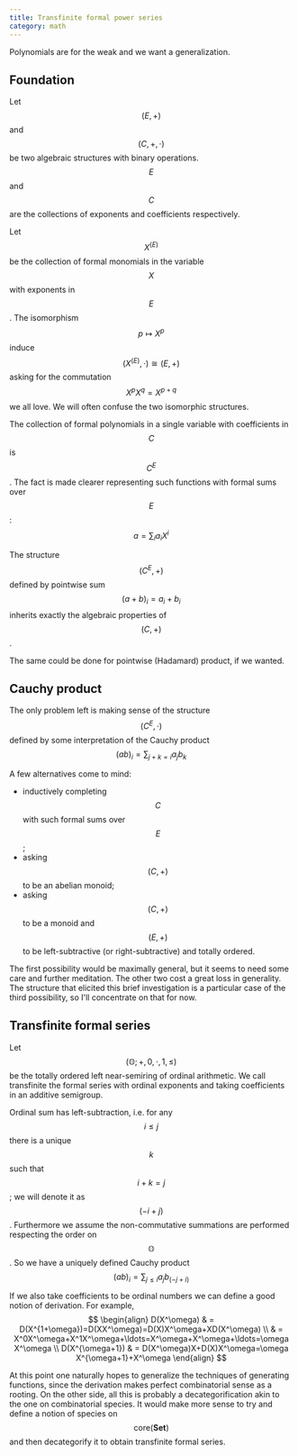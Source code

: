 ```yaml
---
title: Transfinite formal power series
category: math
---
```


Polynomials are for the weak and we want a generalization.

## Foundation

Let $$(E,+)$$ and $$(C,+,\cdot)$$ be two algebraic structures with binary operations.
$$E$$ and $$C$$ are the collections of exponents and coefficients respectively.

Let $$X^{(E)}$$ be the collection of formal monomials in the variable $$X$$ with exponents in $$E$$.
The isomorphism $$p\mapsto X^p$$ induce $$(X^{(E)},\cdot)\cong(E,+)$$ asking for the commutation $$X^pX^q=X^{p+q}$$ we all love. We will often confuse the two isomorphic structures.

The collection of formal polynomials in a single variable with coefficients in $$C$$ is $$C^E$$.
The fact is made clearer representing such functions with formal sums over $$E$$:
$$
a = \sum_{i} a_i X^i
$$

The structure $$(C^E,+)$$ defined by pointwise sum $$(a+b)_i=a_i+b_i$$ inherits exactly the algebraic properties of $$(C,+)$$.

The same could be done for pointwise (Hadamard) product, if we wanted.

## Cauchy product

The only problem left is making sense of the structure $$(C^E,\cdot)$$ defined by some interpretation of the Cauchy product
$$
(ab)_i=\sum_{j+k=i}a_jb_k
$$

A few alternatives come to mind:

 * inductively completing $$C$$ with such formal sums over $$E$$;
 * asking $$(C,+)$$ to be an abelian monoid;
 * asking $$(C,+)$$ to be a monoid and $$(E,+)$$ to be left-subtractive (or right-subtractive) and totally ordered.

The first possibility would be maximally general, but it seems to need some care and further meditation.
The other two cost a great loss in generality.
The structure that elicited this brief investigation is a particular case of the third possibility, so I'll concentrate on that for now.

## Transfinite formal series

Let $$(\mathbb{O};+,0,\cdot,1,\leq)$$ be the totally ordered left near-semiring of ordinal arithmetic.
We call transfinite the formal series with ordinal exponents and taking coefficients in an additive semigroup.

Ordinal sum has left-subtraction, i.e. for any $$i\leq j$$ there is a unique $$k$$ such that $$i+k=j$$; we will denote it as $$(-i+j)$$. Furthermore we assume the non-commutative summations are performed respecting the order on $$\mathbb{O}$$. So we have a uniquely defined Cauchy product
$$
(ab)_i=\sum_{j\leq i}a_jb_{(-j+i)}
$$

If we also take coefficients to be ordinal numbers we can define a good notion of derivation.
For example,
$$
\begin{align}
D(X^\omega)
& = D(X^{1+\omega})=D(XX^\omega)=D(X)X^\omega+XD(X^\omega) \\
& = X^0X^\omega+X^1X^\omega+\ldots=X^\omega+X^\omega+\ldots=\omega X^\omega \\
D(X^{\omega+1})
& = D(X^\omega)X+D(X)X^\omega=\omega X^{\omega+1}+X^\omega
\end{align}
$$

At this point one naturally hopes to generalize the techniques of generating functions, since the derivation makes perfect combinatorial sense as a rooting.
On the other side, all this is probably a decategorification akin to the one on combinatorial species.
It would make more sense to try and define a notion of species on $$\mathrm{core}(\mathbf{Set})$$ and then decategorify it to obtain transfinite formal series.
